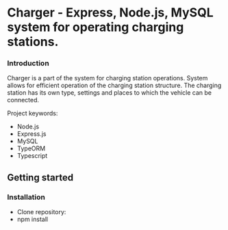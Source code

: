 # Charger - Express, Node.js, MySQL system for operating charging stations.

### Introduction

Charger is a part of the system for charging station operations.
System allows for efficient operation of the charging station structure.
The charging station has its own type, settings and places to which the vehicle can be connected.

Project keywords:

- Node.js
- Express.js
- MySQL
- TypeORM
- Typescript

## Getting started

### Installation

- Clone repository:
- npm install

